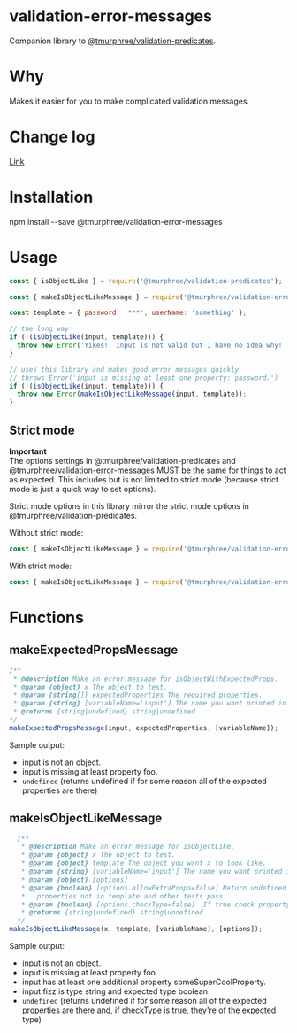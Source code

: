 # validation-error-messages  
Companion library to [@tmurphree/validation-predicates](https://www.npmjs.com/package/@tmurphree/validation-predicates).  

# Why  
Makes it easier for you to make complicated validation messages.  

# Change log  
[Link](https://github.com/tmurphree/validation-error-messages/blob/master/CHANGELOG.md)  

# Installation  
npm install --save @tmurphree/validation-error-messages  

# Usage  
``` js
const { isObjectLike } = require('@tmurphree/validation-predicates');

const { makeIsObjectLikeMessage } = require('@tmurphree/validation-error-messages');

const template = { password: '***', userName: 'something' };

// the long way
if (!(isObjectLike(input, template))) {
  throw new Error('Yikes!  input is not valid but I have no idea why!  Now I have to run complicated code to find it.');
}

// uses this library and makes good error messages quickly
// throws Error('input is missing at least one property: password.')
if (!(isObjectLike(input, template))) {
  throw new Error(makeIsObjectLikeMessage(input, template));
}
```

## Strict mode  
**Important**  
The options settings in @tmurphree/validation-predicates and @tmurphree/validation-error-messages MUST be the same for things to act as expected.  This includes but is not limited to strict mode (because strict mode is just a quick way to set options).  

Strict mode options in this library mirror the strict mode options in @tmurphree/validation-predicates.  

Without strict mode:  
``` js
const { makeIsObjectLikeMessage } = require('@tmurphree/validation-error-messages');
```

With strict mode:  
``` js
const { makeIsObjectLikeMessage } = require('@tmurphree/validation-error-messages').strict;
```

# Functions  
## makeExpectedPropsMessage
``` js
/**
 * @description Make an error message for isObjectWithExpectedProps.
 * @param {object} x The object to test.
 * @param {string[]} expectedProperties The required properties.
 * @param {string} [variableName='input'] The name you want printed in the message.
 * @returns {string|undefined} string|undefined
*/
makeExpectedPropsMessage(input, expectedProperties, [variableName]);
```  
Sample output:  
* input is not an object.  
* input is missing at least property foo.  
* `undefined` (returns undefined if for some reason all of the expected properties are there) 

## makeIsObjectLikeMessage
``` js
  /**
   * @description Make an error message for isObjectLike.
   * @param {object} x The object to test.
   * @param {object} template The object you want x to look like.
   * @param {string} [variableName='input'] The name you want printed in the message.
   * @param {object} [options]
   * @param {boolean} [options.allowExtraProps=false] Return undefined if the object to test has
   *   properties not in template and other tests pass.
   * @param {boolean} [options.checkType=false]  If true check property data types.
   * @returns {string|undefined} string|undefined
  */
makeIsObjectLikeMessage(x, template, [variableName], [options]);
```  
Sample output:  
* input is not an object.  
* input is missing at least property foo.  
* input has at least one additional property someSuperCoolProperty.  
* input.fizz is type string and expected type boolean.  
* `undefined` (returns undefined if for some reason all of the expected properties are there and, if checkType is true, they're of the expected type) 
